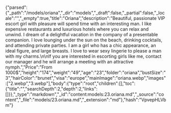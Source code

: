 {"parsed":{"_path":"/models/oriana","_dir":"models","_draft":false,"_partial":false,"_locale":"","_empty":true,"title":"Oriana","description":"Beautiful, passionate VIP escort girl with pleasure will spend time with an interesting man. I like expensive restaurants and luxurious hotels where you can relax and unwind. I dream of a delightful vacation in the company of a presentable companion. I love lounging under the sun on the beach, drinking cocktails, and attending private parties. I am a girl who has a chic appearance, an ideal figure, and large breasts. I love to wear sexy lingerie to please a man with my charms.\n\nIf you are interested in escorting girls like me, contact our manager and he will arrange a meeting with an attractive nymph.","Price":"From 1000$","height":"174","weight":"49","age":"23","folder":"oriana","bustSize":"3","hairColor":"brunet","visa":"europe","mainImage":"oriana.webp","images":["2.webp","3.webp"],"body":{"type":"root","children":[],"toc":{"title":"","searchDepth":2,"depth":2,"links":[]}},"_type":"markdown","_id":"content:models:23.oriana.md","_source":"content","_file":"models/23.oriana.md","_extension":"md"},"hash":"VpvepHLVbm"}